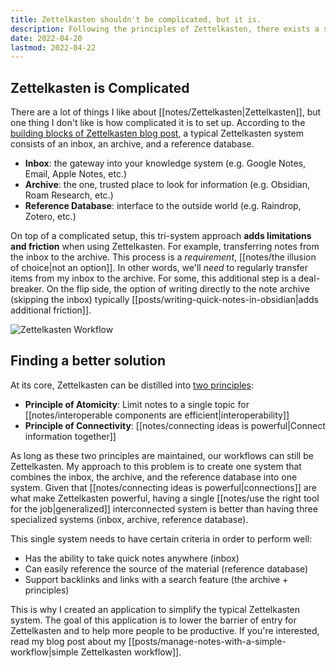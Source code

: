 ```yaml
---
title: Zettelkasten shouldn't be complicated, but it is.
description: Following the principles of Zettelkasten, there exists a simpler solution to using Zettelkasten.
date: 2022-04-20
lastmod: 2022-04-22
---
```

## Zettelkasten is Complicated
There are a lot of things I like about [[notes/Zettelkasten|Zettelkasten]], but one thing I don't like is how complicated it is to set up. According to the [building blocks of Zettelkasten blog post](https://zettelkasten.de/posts/zettelkasten-building-blocks/),  a typical Zettelkasten system consists of an inbox, an archive, and a reference database. 

- **Inbox**: the gateway into your knowledge system (e.g. Google Notes, Email, Apple Notes, etc.)
- **Archive**: the one, trusted place to look for information (e.g. Obsidian, Roam Research, etc.)
- **Reference Database**: interface to the outside world (e.g. Raindrop,  Zotero, etc.)

On top of a complicated setup, this tri-system approach **adds limitations and friction** when using Zettelkasten. For example, transferring notes from the inbox to the archive. This process is a *requirement*, [[notes/the illusion of choice|not an option]]. In other words, we'll *need* to regularly transfer items from my inbox to the archive. For some, this additional step is a deal-breaker. On the flip side, the option of writing directly to the note archive (skipping the inbox) typically [[posts/writing-quick-notes-in-obsidian|adds additional friction]]. 

![Zettelkasten Workflow](posts/img/zettelkasten-workflow.png)

## Finding a better solution
At its core, Zettelkasten can be distilled into [two principles](https://zettelkasten.de/posts/overview/#principles): 
- **Principle of Atomicity**: Limit notes to a single topic for [[notes/interoperable components are efficient|interoperability]] 
- **Principle of Connectivity**: [[notes/connecting ideas is powerful|Connect information together]]

As long as these two principles are maintained, our workflows can still be Zettelkasten. My approach to this problem is to create one system that combines the inbox, the archive, and the reference database into one system. Given that [[notes/connecting ideas is powerful|connections]] are what make Zettelkasten powerful, having a single [[notes/use the right tool for the job|generalized]] interconnected system is better than having three specialized systems (inbox, archive, reference database).

This single system needs to have certain criteria in order to perform well:
- Has the ability to take quick notes anywhere (inbox)
- Can easily reference the source of the material (reference database)
- Support backlinks and links with a search feature (the archive + principles)

This is why I created an application to simplify the typical Zettelkasten system. The goal of this application is to lower the barrier of entry for Zettelkasten and to help more people to be productive. If you're interested, read my blog post about my [[posts/manage-notes-with-a-simple-workflow|simple Zettelkasten workflow]].